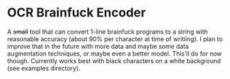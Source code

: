 # OCR Brainfuck Encoder

A ~~small~~ tool that can convert 1-line brainfuck programs to a string with reasonable accuracy (about 90% per character at time of writiing).
I plan to improve that in the future with more data and maybe some data augmentation techniques, or maybe even a better model. This'll do for now though.
Currently works best with black characters on a white background (see examples directory).
